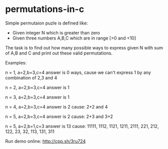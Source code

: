 # permutations-in-c

Simple permutaion puzle is defined like:

- Given integer N which is greater than zero
- Given three numbers A,B,C which are in range [>0 and <10]

The task is to find out how many possible ways to express given N with sum of A,B and C and print out
these valid permutations.

Examples:

n = 1, a=2,b=3,c=4
answer is 0 ways, cause we can't express 1 by any combination of 2,3 and 4

n = 2, a=2,b=3,c=4
answer is 1

n = 3, a=2,b=3,c=4
answer is 1

n = 4, a=2,b=3,c=4
answer is 2 cause: 2+2 and 4

n = 5, a=2,b=3,c=4
answer is 2 cause: 2+3 and 3+2

n = 5, a=2,b=1,c=3
answer is 13 cause: 11111, 1112, 1121, 1211, 2111, 221, 212, 122, 23, 32, 113, 131, 311

Run demo online: http://cpp.sh/3ru724
